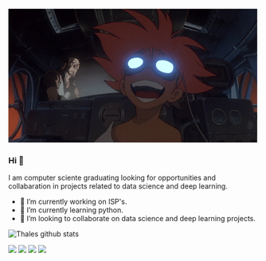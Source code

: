 ![](header.gif)

### Hi 👋
I am computer sciente graduating looking for opportunities and collabaration in projects related to data science and deep learning.
- 🔭 I’m currently working on ISP's.
- 🌱 I’m currently learning python.
- 🤝 I’m looking to collaborate on data science and deep learning projects. 

![Thales github stats](https://github-readme-stats.vercel.app/api?username=thalesmorandi)

[<img src="https://img.shields.io/badge/twitter-%231DA1F2.svg?&style=for-the-badge&logo=twitter&logoColor=white" />](https://twitter.com/thxlin)  [<img src="https://img.shields.io/badge/linkedin-%230077B5.svg?&style=for-the-badge&logo=linkedin&logoColor=white" />](https://www.linkedin.com/in/thalesmorandi/) [<img src = "https://img.shields.io/badge/instagram-%23E4405F.svg?&style=for-the-badge&logo=instagram&logoColor=white">](https://www.instagram.com/thalesmorandi/) [<img src = "https://img.shields.io/badge/facebook-%231877F2.svg?&style=for-the-badge&logo=facebook&logoColor=white">](https://www.facebook.com/thalexmorandi)
